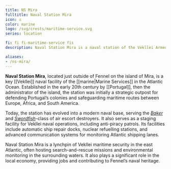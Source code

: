 ```yaml
---
title: NS Mira
fulltitle: Naval Station Mira
icon: ⚓️
color: marine
logo: /svg/crests/maritime-service.svg
series: location

fi: fi fi-maritime-service fis
description: Naval Station Mira is a naval station of the Vekllei Armed Forces, located in the republic of Mira.

aliases:
- /ns-mira/
---
```

**Naval Station Mira**, located just outside of Fennel on the island of Mira, is a key [[Vekllei]] naval facility of the [[marine|Marine Services]] in the Atlantic Ocean. Established in the early 20th century by [[Portugal]], then the administrator of the island, the station was initially a strategic outpost for defending Portugal’s colonies and safeguarding maritime routes between Europe, Africa, and South America.

Today, the station has evolved into a modern naval base, serving the [*Baker*](/baker-class/) and [*Swordfish*](/swordfish-class/)-class of air escort destroyers. It also serves as a staging facility for Vekllei naval operations, including anti-piracy patrols. Its facilities include automatic ship repair docks, nuclear refuelling stations, and advanced communication systems for monitoring Atlantic shipping lanes.

Naval Station Mira is a lynchpin of Vekllei maritime security in the east Atlantic, often hosting search-and-rescue missions and environmental monitoring in the surrounding waters. It also plays a significant role in the local economy, providing jobs and contributing to Fennel’s naval heritage.

